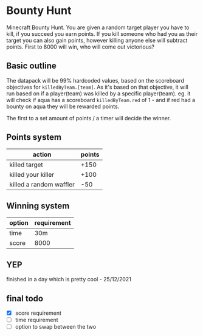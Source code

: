 # Bounty Hunt

Minecraft Bounty Hunt. You are given a random target player you have to kill, if you succeed you earn points. If you kill someone who had you as their target you can also gain points, however killing anyone else will subtract points. First to 8000 will win, who will come out victorious?

## Basic outline

The datapack will be 99% hardcoded values, based on the scoreboard objectives for `killedByTeam.[team]`. As it's based on that objective, it will run based on if a player(team) was killed by a specific player(team). eg. it will check if aqua has a scoreboard `killedByTeam.red` of 1 - and if red had a bounty on aqua they will be rewarded points.

The first to a set amount of points / a timer will decide the winner.

## Points system

| action  | points |
| ------ | ------ |
| killed target | +150 |
| killed your killer | +100 |
| killed a random waffler | -50 |

## Winning system

| option | requirement |
| ------ | ----------- |
| time | 30m |
| score | 8000 |

## YEP

finished in a day which is pretty cool - 25/12/2021

## final todo

- [x] score requirement
- [ ] time requirement
- [ ] option to swap between the two
